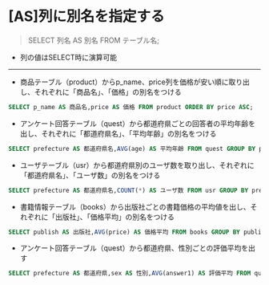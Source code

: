 # [AS]列に別名を指定する 
> SELECT 列名 AS 別名 FROM テーブル名;
* 列の値はSELECT時に演算可能

***
* 商品テーブル（product）からp_name、price列を価格が安い順に取り出し、それぞれに「商品名」、「価格」の別名をつける
```sql
SELECT p_name AS 商品名,price AS 価格 FROM product ORDER BY price ASC;
```

* アンケート回答テーブル（quest）から都道府県ごとの回答者の平均年齢を出し、それぞれに「都道府県名」、「平均年齢」の別名をつける
```sql
SELECT prefecture AS 都道府県名,AVG(age) AS 平均年齢 FROM quest GROUP BY prefecture;
```

* ユーザテーブル（usr）から都道府県別のユーザ数を取り出し、それぞれに「都道府県名」、「ユーザ数」の別名をつける
```sql
SELECT prefecture AS 都道府県名,COUNT(*) AS ユーザ数 FROM usr GROUP BY prefecture;
```

* 書籍情報テーブル（books）から出版社ごとの書籍価格の平均値を出し、それぞれに「出版社」、「価格平均」の別名をつける
```sql
SELECT publish AS 出版社,AVG(price) AS 価格平均 FROM books GROUP BY publish;
```

* アンケート回答テーブル（quest）から都道府県、性別ごとの評価平均を出す
```sql
SELECT prefecture AS 都道府県,sex AS 性別,AVG(answer1) AS 評価平均 FROM quest GROUP BY prefecture,sex;
```
